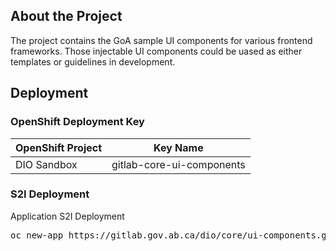 ## About the Project
The project contains the GoA sample UI components for various frontend frameworks. Those injectable UI components could be uased as either templates or guidelines in development.

## Deployment
### OpenShift Deployment Key

|OpenShift Project|Key Name|
|---|---|
|DIO Sandbox|gitlab-core-ui-components|

### S2I Deployment
Application S2I Deployment
<pre>oc new-app https://gitlab.gov.ab.ca/dio/core/ui-components.git#Dev -source-secret='gitlab-core-ui-components'
</pre>